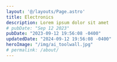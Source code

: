 ```yaml
---
layout: '@/layouts/Page.astro'
title: Electronics
description: Lorem ipsum dolor sit amet
# pubDate: "Sep 12 2023"
pubDate: "2023-09-12 19:56:08 -0400"
updatedDate: "2024-09-12 19:56:08 -0400"
heroImage: "/img/ai_toolwall.jpg"
# permalink: /about/
---
```

